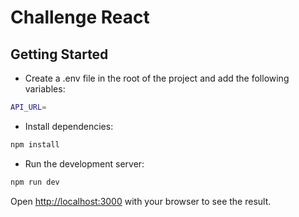 # Challenge React

## Getting Started

- Create a .env file in the root of the project and add the following variables:

```bash
API_URL=
```

- Install dependencies:

```bash
npm install
```

- Run the development server:

```bash
npm run dev
```

Open [http://localhost:3000](http://localhost:3000) with your browser to see the result.
